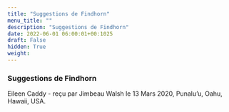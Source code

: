 ```yaml
---
title: "Suggestions de Findhorn"
menu_title: ""
description: "Suggestions de Findhorn"
date: 2022-06-01 06:00:01+00:1025
draft: False
hidden: True
weight:
---
```

### Suggestions de Findhorn

Eileen Caddy - reçu par Jimbeau Walsh le 13 Mars 2020, Punalu’u, Oahu, Hawaii, USA.



